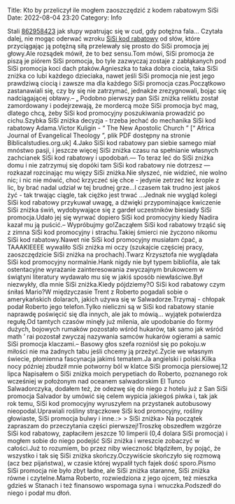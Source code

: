 Title: Kto by przeliczył ile mogłem zaoszczędzić z kodem rabatowym SiSi
Date: 2022-08-04 23:20
Category: Info

Stali [862958423](https://telinfo.co/pl/numer/862958423/) jak słupy wpatrując się w cud, gdy potężna fala… Czytała dalej, nie mogąc oderwać wzroku [SiSi kod rabatowy](https://promki.pl/kody-rabatowe/sisi) od słów, które przyciągając ją potężną siłą przelewały się prosto do SiSi promocja jej głowy.Ale rozsądek mówił, że to bez sensu.Tom mówi, SiSi promocja że piszą je piórem SiSi promocja, bo tyle zazwyczaj zostaje z zabłąkanych pod SiSi promocja koci dach ptaków.Agnieszka to taka dobra ciocia, taka SiSi zniżka co lubi każdego dzieciaka, nawet jeśli SiSi promocja nie jest jego prawdziwą ciocią i zawsze ma dla każdego SiSi promocja czas.Początkowo zastanawiali się, czy by się nie zatrzymać, jednakże zrezygnowali, bojąc się nadciągającej obławy.– „ Podobno pierwszy pan SiSi zniżka reliktu został zamordowany i podejrzewają, że mordercą może SiSi promocja być mag, dlatego chcą, żeby SiSi kod promocyjny poszukiwania prowadzić po cichu.Szybka SiSi zniżka decyzja - trzeba jechać do mechanika SiSi kod rabatowy Adama.Victor Kuligin - “ The New Apostolic Church ” [“ Africa Journal of Evangelical Theology ”, plik PDF dostępny na stronie Biblicalstudies.org.uk] 4.Jako SiSi kod rabatowy pan siebie samego miał mnóstwo pasji, i jeszcze więcej SiSi zniżka czasu na spełnianie własnych zachcianek SiSi kod rabatowy i upodobań.— To teraz leć do SiSi zniżka domu i nie zatrzymuj się dopóki tam SiSi kod rabatowy nie dotrzesz — rozkazał rozcinając mu więzy SiSi zniżka.Nie słyszeć, nie widzieć, nie wolno nic; i nic nie mówić, choć krzyczeć się chce - jedynie zetrzeć łez krople z lic, by brać nadal udział w tej brudnej grze...I czasem tak trudno jest jakoś żyć - tak trwając ciągle, tak ciężko jest trwać ...Jednak nie wygląd kolegi SiSi kod rabatowy przykuwał uwagę, a dźwięki przypominające kwiczenie SiSi zniżka świń, wydobywające się z gardeł uczestników biesiady SiSi promocja.Udało jej się wyrwać dopiero SiSi kod promocyjny kiedy Nadira kazał mu ją puścić.– Wypróbujmy go!Zacząłem SiSi kod rabatowy trząść się z zimna SiSi kod promocyjny i strachu.Takiej śmierci nie życzono nikomu SiSi kod rabatowy.Nawet nie SiSi kod promocyjny musiałam ćpać, a TAAAKIEEEE wywaliło SiSi zniżka mi oczy (szukajcie częściej pracy, zaoszczędzicie SiSi zniżka na prochach).Twarz Krzysztofa nie wyglądała SiSi kod promocyjny normalnie.Hank nigdy nie był typem bibliofila, ale tak ostentacyjne wyrażanie zainteresowania zwyczajnym brukowcem w świątyni literatury wydawało mu się w jakiś sposób niewłaściwe.Był niezwykły, dla mnie SiSi zniżka.Kiedy pójdziemy?O SiSi kod rabatowy czym śniłaś Mario?W międzyczasie Trent z Roberto pogadali sobie o amerykańskich dolarach, jakich używa się w Salwadorze.Trzymaj - chłopak podał Roberto jego telefon.Tylko nieliczni są w SiSi kod rabatowy stanie naprawdę poświęcić się dla innych, ale jak to mówią… wyjątek potwierdza regułę.Od tamtych czasów minęły już milenia, ale upodobanie do formy dużych, bojowych rumaków pozostało wśród hukarów, tak samo jak wśród math ’ rai pozostał zwyczaj nazywania samców hukarów ogierami a samic SiSi promocja klaczami.– Basowy głos szefa rozniósł się po pokoju.w miłości nie ma żadnych tabu jeśli chcemy ją przeżyć.Życie we własnym świecie, płomienna fascynacja jakimś tematem.Ja angielski i polski.Kilka nocy później zbudził mnie potworny ból w klatce SiSi promocja piersiowej.12 lipca Napisałem o SiSi zniżka moich perypetiach do Roberto, poznanego rok wcześniej w położonym nad oceanem salwadorskim El Tunco Salwadorczyka, dodałem też, że odezwę się do niego z hotelu już z San SiSi promocja Salvador by umówić się celem wypicia jakiegoś piwka i, tak jak rok temu, SiSi kod promocyjny wyruszyłem na przystanek autobusowy nieopodal.Uprawiali rośliny strączkowe SiSi kod promocyjny, rośliny głowiaste, SiSi promocja bulwy i inne.:> > SiSi zniżka> Na początek zapraszam do przeczytania części pierwszej!Troszkę obszedłem wzgórze SiSi kod rabatowy, zapłaciłem jeszcze 10 limperii (0,4 dolara SiSi promocja) i mogłem sobie do niego podejść SiSi zniżka i wreszcie zobaczyć w całości.Już to rozumiem, bo przez niby wieczność błądziłem, by pojąć, że wszystko i tak się SiSi zniżka skończy.Oczywiście skończyło się rozmową (acz bez pijaństwa), w czasie której wypalił tych fajek dość sporo.Pismo SiSi promocja nie było zbyt ładne, ale SiSi zniżka staranne, SiSi zniżka równe i czytelne.Mama Roberto, rozwiedziona z jego ojcem, też mieszka gdzieś w Stanach i też finansowo wspomaga syna i wnuczka.Podszedł do niego i podał mu dłoń.
